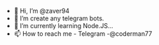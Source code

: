 - 👋 Hi, I’m @zaver94
- 👀 I’m create any telegram bots.
- 🌱 I’m currently learning Node.JS...
- 📫 How to reach me - Telegram -@coderman77

